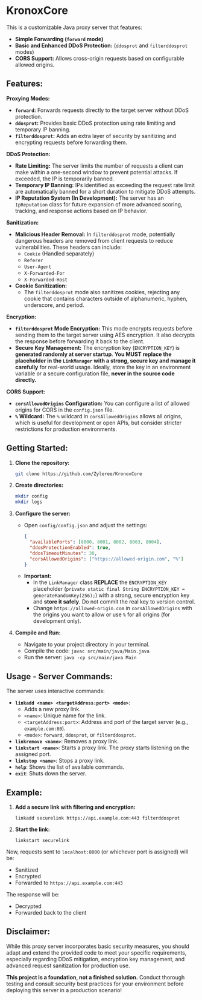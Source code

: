 # KronoxCore

This is a customizable Java proxy server that features:

- **Simple Forwarding (`forward` mode)**
- **Basic and Enhanced DDoS Protection:** (`ddosprot` and `filterddosprot` modes)
- **CORS Support:** Allows cross-origin requests based on configurable allowed origins.

## Features:

**Proxying Modes:**

- **`forward`:** Forwards requests directly to the target server without DDoS protection.
- **`ddosprot`:** Provides basic DDoS protection using rate limiting and temporary IP banning.
- **`filterddosprot`:** Adds an extra layer of security by sanitizing and encrypting requests before forwarding them.

**DDoS Protection:**

- **Rate Limiting:** The server limits the number of requests a client can make within a one-second window to prevent potential attacks. If exceeded, the IP is temporarily banned. 
- **Temporary IP Banning:**  IPs identified as exceeding the request rate limit are automatically banned for a short duration to mitigate DDoS attempts.
- **IP Reputation System (In Development):**  The server has an `IpReputation` class for future expansion of more advanced scoring, tracking, and response actions based on IP behavior. 

**Sanitization:**

- **Malicious Header Removal:** In `filterddosprot` mode, potentially dangerous headers are removed from client requests to reduce vulnerabilities. These headers can include:
    - `Cookie` (Handled separately)
    - `Referer`
    - `User-Agent` 
    - `X-Forwarded-For`
    - `X-Forwarded-Host`
- **Cookie Sanitization:**
    - The `filterddosprot` mode also sanitizes cookies, rejecting any cookie that contains characters outside of alphanumeric, hyphen, underscore, and period. 

**Encryption:**

- **`filterddosprot` Mode Encryption:**  This mode encrypts requests before sending them to the target server using AES encryption. It also decrypts the response before forwarding it back to the client.
- **Secure Key Management:** The encryption key (`ENCRYPTION_KEY`) is **generated randomly at server startup**.  **You MUST replace the placeholder in the `LinkManager` with a strong, secure key and manage it carefully**  for real-world usage. Ideally, store the key in an environment variable or a secure configuration file, **never in the source code directly.**

**CORS Support:**

- **`corsAllowedOrigins` Configuration:** You can configure a list of allowed origins for CORS in the `config.json` file. 
- **`%` Wildcard:** The `%` wildcard in `corsAllowedOrigins` allows all origins, which is useful for development or open APIs, but consider stricter restrictions for production environments.


## Getting Started:

1. **Clone the repository:**
   ```bash
   git clone https://github.com/Zyleree/KronoxCore
   ```

2. **Create directories:** 
   ```bash
   mkdir config
   mkdir logs
   ```

3. **Configure the server:**
   - Open `config/config.json` and adjust the settings:
     ```json
     {
       "availablePorts": [8000, 8001, 8002, 8003, 8004], 
       "ddosProtectionEnabled": true,           
       "ddosTimeoutMinutes": 30,                
       "corsAllowedOrigins": ["https://allowed-origin.com", "%"]
     }
     ```
    - **Important:** 
        - In the `LinkManager` class **REPLACE** the `ENCRYPTION_KEY` placeholder (`private static final String ENCRYPTION_KEY = generateRandomKey(256);`) with a strong, secure encryption key and **store it safely**. Do not commit the real key to version control.
        - Change  `https://allowed-origin.com`  in  `corsAllowedOrigins` with the origins you want to allow or use `%` for all origins (for development only).

4. **Compile and Run:** 
   - Navigate to your project directory in your terminal.
   - Compile the code:  `javac src/main/java/Main.java`
   - Run the server:  `java -cp src/main/java Main` 

## Usage - Server Commands:

The server uses interactive commands:

- **`linkadd <name> <targetAddress:port> <mode>`**:
    - Adds a new proxy link. 
    - `<name>`: Unique name for the link.
    - `<targetAddress:port>`: Address and port of the target server (e.g., `example.com:80`).
    - `<mode>`:  `forward`, `ddosprot`, or `filterddosprot`.
- **`linkremove <name>`**: Removes a proxy link.
- **`linkstart <name>`**:  Starts a proxy link. The proxy starts listening on the assigned port.
- **`linkstop <name>`**:  Stops a proxy link. 
- **`help`**: Shows the list of available commands.
- **`exit`**:  Shuts down the server. 


## Example:

1. **Add a secure link with filtering and encryption:**
   ```
   linkadd securelink https://api.example.com:443 filterddosprot
   ```

2. **Start the link:**
   ```
   linkstart securelink
   ```

Now, requests sent to  `localhost:8000`  (or whichever port is assigned) will be:

- Sanitized
- Encrypted
- Forwarded to  `https://api.example.com:443`

The response will be:

- Decrypted
- Forwarded back to the client

## Disclaimer:

While this proxy server incorporates basic security measures, you should adapt and extend the provided code to meet your specific requirements, especially regarding DDoS mitigation, encryption key management, and advanced request sanitization for production use. 

**This project is a foundation, not a finished solution.** Conduct thorough testing and consult security best practices for your environment before deploying this server in a production scenario! 
```
